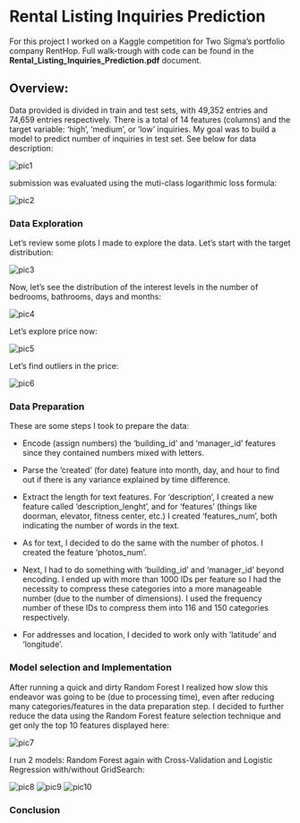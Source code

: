 # Rental Listing Inquiries Prediction

For this project I worked on a Kaggle competition for Two Sigma’s portfolio company RentHop. Full walk-trough with code can be found in the **Rental_Listing_Inquiries_Prediction.pdf** document.

## Overview:  

Data provided is divided in train and test sets, with 49,352 entries and 74,659 entries
respectively. There is a total of 14 features (columns) and the target variable: ‘high’, ‘medium’, or ‘low’ inquiries. My goal was to build a model to predict number of inquiries in test set. See below for data
description:

![pic1](https://github.com/PyAntony/Renthop-Inquiry-Prediction/blob/master/images1/pic1.png)

submission was evaluated using the muti-class logarithmic loss formula:

![pic2](https://github.com/PyAntony/Renthop-Inquiry-Prediction/blob/master/images1/pic2.png)

### Data Exploration 

Let’s review some plots I made to explore the data. Let’s start with the target distribution:

![pic3](https://github.com/PyAntony/Renthop-Inquiry-Prediction/blob/master/images1/pic3.png)

Now, let’s see the distribution of the interest levels in the number of bedrooms, bathrooms,
days and months:

![pic4](https://github.com/PyAntony/Renthop-Inquiry-Prediction/blob/master/images1/pic4.png)

Let’s explore price now:

![pic5](https://github.com/PyAntony/Renthop-Inquiry-Prediction/blob/master/images1/pic5.png)

Let’s find outliers in the price:

![pic6](https://github.com/PyAntony/Renthop-Inquiry-Prediction/blob/master/images2/pic6.png)

### Data Preparation

These are some steps I took to prepare the data:

- Encode (assign numbers) the ‘building_id’ and ‘manager_id’ features since
they contained numbers mixed with letters.

- Parse the ‘created’ (for date) feature into month, day, and hour to find out if there is any variance
explained by time difference. 

- Extract the length for text features. For ‘description’, I created a new feature called
‘description_lenght’, and for ‘features’ (things like doorman, elevator, fitness center, etc.) I created
‘features_num’, both indicating the number of words in the text. 

- As for text, I decided to do the same with the number of photos. I created the feature ‘photos_num’.

- Next, I had to do something with ‘building_id’ and ‘manager_id’ beyond encoding. I ended up with
more than 1000 IDs per feature so I had the necessity to compress these categories into a more
manageable number (due to the number of dimensions). I used the frequency number of these IDs to
compress them into 116 and 150 categories respectively. 

- For addresses and location, I decided to work only with ’latitude’ and ‘longitude’.


### Model selection and Implementation

After running a quick and dirty Random Forest I realized how slow this endeavor was going to be (due to processing time), even after reducing many categories/features in the data preparation step. I decided to further reduce the data using the Random Forest feature selection technique and get only the top 10 features displayed here: 

![pic7](https://github.com/PyAntony/Renthop-Inquiry-Prediction/blob/master/images2/pic7.png)

I run 2 models: Random Forest again with Cross-Validation and Logistic Regression with/without GridSearch:

![pic8](https://github.com/PyAntony/Renthop-Inquiry-Prediction/blob/master/images2/pic8.png)
![pic9](https://github.com/PyAntony/Renthop-Inquiry-Prediction/blob/master/images2/pic9.png)
![pic10](https://github.com/PyAntony/Renthop-Inquiry-Prediction/blob/master/images2/pic10.png)  

### Conclusion
